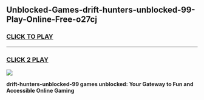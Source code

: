 
## Unblocked-Games-drift-hunters-unblocked-99-Play-Online-Free-o27cj
<h3>
<a href="https://premium76.site?title=drift-hunters-unblocked-99&ref=26A">CLICK TO PLAY</a></h3>
<hr>

<h3>
<a href="https://premium76.site?title=drift-hunters-unblocked-99&ref=26A">CLICK 2 PLAY</a>
  
</h3>

<a href="https://premium76.site?title=drift-hunters-unblocked-99&ref=26A"><img src="https://clearcache.store/games.png"></a>


**drift-hunters-unblocked-99 games unblocked: Your Gateway to Fun and Accessible Online Gaming**
